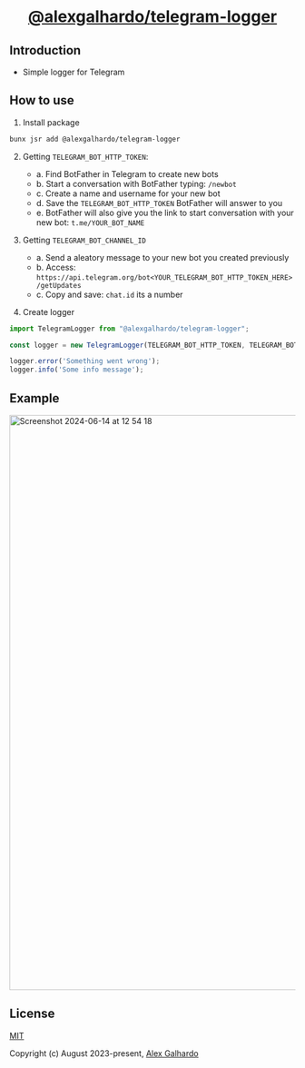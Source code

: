 <div align="center">
	<h1 align="center"><a href="https://jsr.io/@alexgalhardo/telegram-logger" target="_blank">@alexgalhardo/telegram-logger</a></h1>
</div>

## Introduction

- Simple logger for Telegram

## How to use

1. Install package
```bash
bunx jsr add @alexgalhardo/telegram-logger
```

2. Getting `TELEGRAM_BOT_HTTP_TOKEN`:
   - a. Find BotFather in Telegram to create new bots
   - b. Start a conversation with BotFather typing: `/newbot`
   - c. Create a name and username for your new bot
   - d. Save the `TELEGRAM_BOT_HTTP_TOKEN` BotFather will answer to you
   - e. BotFather will also give you the link to start conversation with your new bot: `t.me/YOUR_BOT_NAME`

3. Getting `TELEGRAM_BOT_CHANNEL_ID`
   - a. Send a aleatory message to your new bot you created previously
   - b. Access: `https://api.telegram.org/bot<YOUR_TELEGRAM_BOT_HTTP_TOKEN_HERE>/getUpdates`
   - c. Copy and save: `chat.id` its a number

4. Create logger
```js
import TelegramLogger from "@alexgalhardo/telegram-logger";

const logger = new TelegramLogger(TELEGRAM_BOT_HTTP_TOKEN, TELEGRAM_BOT_CHANNEL_ID);

logger.error('Something went wrong');
logger.info('Some info message');
```

## Example

<img width="1013" alt="Screenshot 2024-06-14 at 12 54 18" src="https://github.com/AlexGalhardo/telegram-logger/assets/19540357/e1775fa5-4617-480f-a4df-f4f947c350a5">

## License

[MIT](http://opensource.org/licenses/MIT)

Copyright (c) August 2023-present, [Alex Galhardo](https://github.com/AlexGalhardo)


